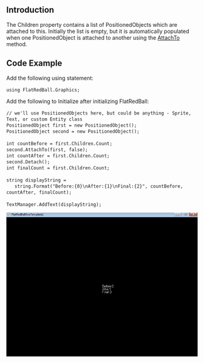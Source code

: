 ## Introduction

The Children property contains a list of PositionedObjects which are attached to this. Initially the list is empty, but it is automatically populated when one PositionedObject is attached to another using the [AttachTo](/frb/docs/index.php?title=FlatRedBall.PositionedObject.AttachTo "FlatRedBall.PositionedObject.AttachTo") method.

## Code Example

Add the following using statement:

    using FlatRedBall.Graphics;

Add the following to Initialize after initializing FlatRedBall:

    // we'll use PositionedObjects here, but could be anything - Sprite, Text, or custom Entity class
    PositionedObject first = new PositionedObject();
    PositionedObject second = new PositionedObject();

    int countBefore = first.Children.Count;
    second.AttachTo(first, false);
    int countAfter = first.Children.Count;
    second.Detach();
    int finalCount = first.Children.Count;

    string displayString = 
       string.Format("Before:{0}\nAfter:{1}\nFinal:{2}", countBefore, countAfter, finalCount);

    TextManager.AddText(displayString);

![ChildrenTutorial.png](/media/migrated_media-ChildrenTutorial.png)
